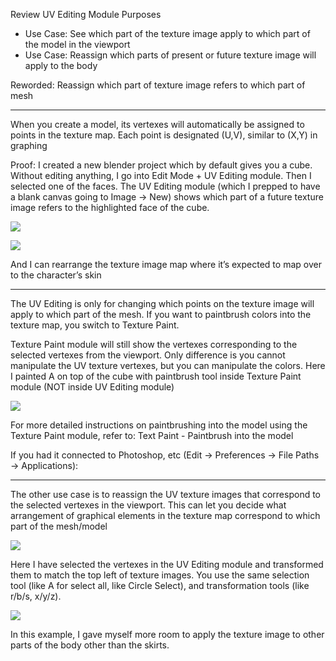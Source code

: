 Review UV Editing Module Purposes

- Use Case: See which part of the texture image apply to which part of the model in the viewport
- Use Case: Reassign which parts of present or future texture image will apply to the body

Reworded: Reassign which part of texture image refers to which part of mesh

---

When you create a model, its vertexes will automatically be assigned to points in the texture map. Each point is designated (U,V), similar to (X,Y) in graphing

Proof:
I created a new blender project which by default gives you a cube. Without editing anything, I go into Edit Mode + UV Editing module. Then I selected one of the faces. The UV Editing module (which I prepped to have a blank canvas going to Image → New) shows which part of a future texture image refers to the highlighted face of the cube.

![](https://i.imgur.com/2GIzcBP.png)

![](https://i.imgur.com/22OsEKO.png)

  
And I can rearrange the texture image map where it’s expected to map over to the character’s skin


---

The UV Editing is only for changing which points on the texture image will apply to which part of the mesh. If you want to paintbrush colors into the texture map, you switch to Texture Paint. 

Texture Paint module will still show the vertexes corresponding to the selected vertexes from the viewport. Only difference is you cannot manipulate the UV texture vertexes, but you can manipulate the colors. Here I painted A on top of the cube with paintbrush tool inside Texture Paint module (NOT inside UV Editing module)

![](https://i.imgur.com/ZqSfWc3.png)

For more detailed instructions on paintbrushing into the model using the Texture Paint module, refer to: Text Paint - Paintbrush into the model

If you had it connected to Photoshop, etc (Edit → Preferences → File Paths → Applications):

---

The other use case is to reassign the UV texture images that correspond to the selected vertexes in the viewport. This can let you decide what arrangement of graphical elements in the texture map correspond to which part of the mesh/model

![](https://i.imgur.com/mjeCadN.png)

Here I have selected the vertexes in the UV Editing module and transformed them to match the top left of texture images. You use the same selection tool (like A for select all, like Circle Select), and transformation tools (like r/b/s, x/y/z).

![](https://i.imgur.com/vMeMket.png)

In this example, I gave myself more room to apply the texture image to other parts of the body other than the skirts.